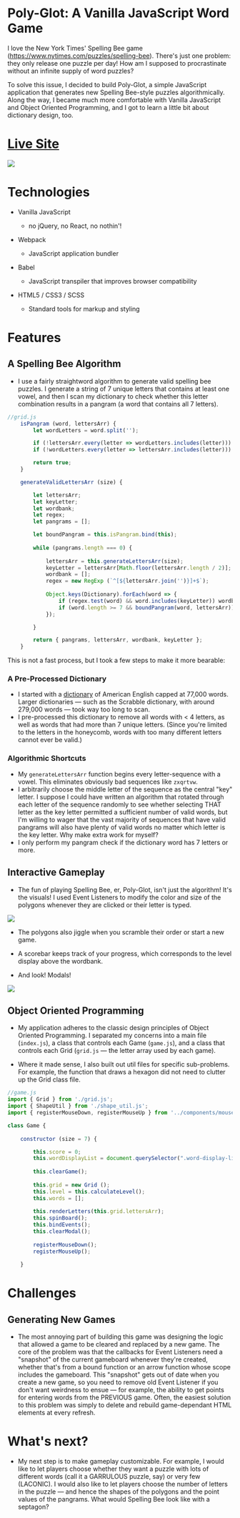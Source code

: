 # Poly-Glot: A Vanilla JavaScript Word Game

I love the New York Times' Spelling Bee game (https://www.nytimes.com/puzzles/spelling-bee). There's just one problem: they only release one puzzle per day! How am I supposed to procrastinate without an infinite supply of word puzzles?

To solve this issue, I decided to build Poly-Glot, a simple JavaScript application that generates new Spelling Bee-style puzzles algorithmically. Along the way, I became much more comfortable with Vanilla JavaScript and Object Oriented Programming, and I got to learn a little bit about dictionary design, too.

# [Live Site](https://elliot-wilson.github.io/poly-glot/)

<a href="https://elliot-wilson.github.io/poly-glot/" target="_blank" rel="noreferrer noopener"><img src="https://portfolio-ew.s3.us-east-1.amazonaws.com/poly-glot-homepage.png" /></a>

# Technologies

* Vanilla JavaScript
    * no jQuery, no React, no nothin'!

* Webpack
    * JavaScript application bundler

* Babel
    * JavaScript transpiler that improves browser compatibility

* HTML5 / CSS3 / SCSS
    * Standard tools for markup and styling

# Features

## A Spelling Bee Algorithm

* I use a fairly straightword algorithm to generate valid spelling bee puzzles. I generate a string of 7 unique letters that contains at least one vowel, and then I scan my dictionary to check whether this letter combination results in a pangram (a word that contains all 7 letters).

````javascript
//grid.js
    isPangram (word, lettersArr) {
        let wordLetters = word.split('');

        if (!lettersArr.every(letter => wordLetters.includes(letter))) return false;
        if (!wordLetters.every(letter => lettersArr.includes(letter))) return false;

        return true;
    }

    generateValidLettersArr (size) {

        let lettersArr;
        let keyLetter;
        let wordbank;
        let regex;
        let pangrams = [];

        let boundPangram = this.isPangram.bind(this);
        
        while (pangrams.length === 0) {
            
            lettersArr = this.generateLettersArr(size);
            keyLetter = lettersArr[Math.floor(lettersArr.length / 2)];
            wordbank = [];
            regex = new RegExp (`^[${lettersArr.join('')}]+$`);
            
            Object.keys(Dictionary).forEach(word => {
                if (regex.test(word) && word.includes(keyLetter)) wordbank.push(word);
                if (word.length >= 7 && boundPangram(word, lettersArr)) pangrams.push(word);
            });

        }

        return { pangrams, lettersArr, wordbank, keyLetter };
    }
````
This is not a fast process, but I took a few steps to make it more bearable:

### A Pre-Processed Dictionary

* I started with a <a href="http://www.gwicks.net/dictionaries.htm" target="_blank">dictionary</a> of American English capped at 77,000 words. Larger dictionaries &mdash; such as the Scrabble dictionary, with around 279,000 words &mdash; took way too long to scan.
* I pre-processed this dictionary to remove all words with < 4 letters, as well as words that had more than 7 unique letters. (Since you're limited to the letters in the honeycomb, words with too many different letters cannot ever be valid.)

### Algorithmic Shortcuts
* My `generateLettersArr` function begins every letter-sequence with a vowel. This eliminates obviously bad sequences like `zxqrtvw`.
* I arbitrarily choose the middle letter of the sequence as the central "key" letter. I suppose I could have written an algorithm that rotated through each letter of the sequence randomly to see whether selecting THAT letter as the key letter permitted a sufficient number of valid words, but I'm willing to wager that the vast majority of sequences that have valid pangrams will also have plenty of valid words no matter which letter is the key letter. Why make extra work for myself?
* I only perform my pangram check if the dictionary word has 7 letters or more.

## Interactive Gameplay

* The fun of playing Spelling Bee, er, Poly-Glot, isn't just the algorithm! It's the visuals! I used Event Listeners to modify the color and size of the polygons whenever they are clicked or their letter is typed.

<img src="https://portfolio-ew.s3.us-east-1.amazonaws.com/sample_gif.gif">

* The polygons also jiggle when you scramble their order or start a new game.

* A scorebar keeps track of your progress, which corresponds to the level display above the wordbank.

* And look! Modals!

<img src="https://portfolio-ew.s3.us-east-1.amazonaws.com/modals.gif">

## Object Oriented Programming

* My application adheres to the classic design principles of Object Oriented Programming. I separated my concerns into a main file (`index.js`), a class that controls each Game (`game.js`), and a class that controls each Grid (`grid.js` &mdash; the letter array used by each game).

* Where it made sense, I also built out util files for specific sub-problems. For example, the function that draws a hexagon did not need to clutter up the Grid class file.

````javascript
//game.js
import { Grid } from './grid.js';
import { ShapeUtil } from './shape_util.js';
import { registerMouseDown, registerMouseUp } from '../components/mouse_util';

class Game {
    
    constructor (size = 7) {

        this.score = 0;
        this.wordDisplayList = document.querySelector(".word-display-list");
        
        this.clearGame();
        
        this.grid = new Grid ();
        this.level = this.calculateLevel();
        this.words = [];
        
        this.renderLetters(this.grid.lettersArr);
        this.spinBoard();
        this.bindEvents();
        this.clearModal();
        
        registerMouseDown();
        registerMouseUp();
        
    }
````

# Challenges

## Generating New Games

* The most annoying part of building this game was designing the logic that allowed a game to be cleared and replaced by a new game. The core of the problem was that the callbacks for Event Listeners need a "snapshot" of the current gameboard whenever they're created, whether that's from a bound function or an arrow function whose scope includes the gameboard. This "snapshot" gets out of date when you create a new game, so you need to remove old Event Listener if you don't want weirdness to ensue &mdash; for example, the ability to get points for entering words from the PREVIOUS game. Often, the easiest solution to this problem was simply to delete and rebuild game-dependant HTML elements at every refresh.

# What's next?

* My next step is to make gameplay customizable. For example, I would like to let players choose whether they want a puzzle with lots of different words (call it a GARRULOUS puzzle, say) or very few (LACONIC). I would also like to let players choose the number of letters in the puzzle &mdash; and hence the shapes of the polygons and the point values of the pangrams. What would Spelling Bee look like with a septagon?